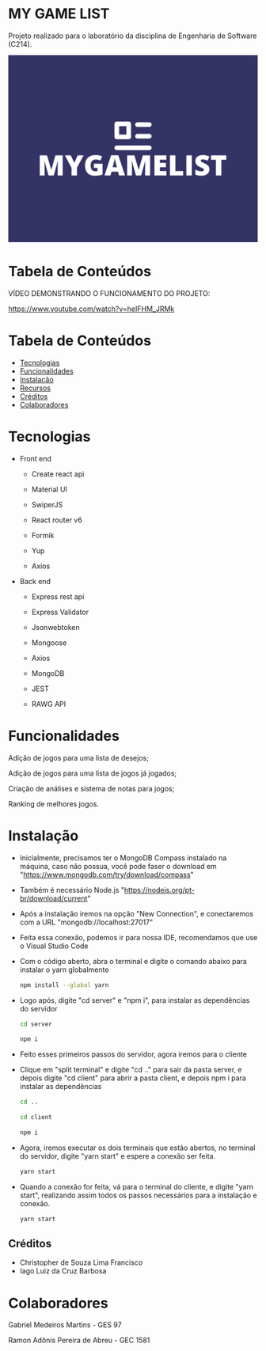 # MY GAME LIST
Projeto realizado para o laboratório da disciplina de Engenharia de Software (C214).

![Imagem do Projeto](mygamelist-logo.png)

# Tabela de Conteúdos

VÍDEO DEMONSTRANDO O FUNCIONAMENTO DO PROJETO:

https://www.youtube.com/watch?v=heIFHM_JRMk

# Tabela de Conteúdos

- [Tecnologias](#tecnologias)
- [Funcionalidades](#funcionalidades)
- [Instalação](#instalação)
- [Recursos](#recursos)
- [Créditos](#créditos)
- [Colaboradores](#colaboradores)

# Tecnologias

- Front end
    - Create react api
  
    - Material UI
 
    - SwiperJS
      
    - React router v6
      
    - Formik
      
    - Yup
      
    - Axios

- Back end

    - Express rest api
      
    - Express Validator
      
    - Jsonwebtoken
      
    - Mongoose
      
    - Axios
      
    - MongoDB
      
    - JEST
      
    - RAWG API
  

# Funcionalidades


Adição de jogos para uma lista de desejos;

Adição de jogos para uma lista de jogos já jogados;

Criação de análises e sistema de notas para jogos;

Ranking de melhores jogos.

# Instalação

- Inicialmente, precisamos ter o MongoDB Compass instalado na máquina, caso não possua, você pode faser o download em "https://www.mongodb.com/try/download/compass"
- Também é necessário Node.js "https://nodejs.org/pt-br/download/current"
- Após a instalação iremos na opção "New Connection", e conectaremos com a URL "mongodb://localhost:27017"
- Feita essa conexão, podemos ir para nossa IDE, recomendamos que use o Visual Studio Code
- Com o código aberto, abra o terminal e digite o comando abaixo  para instalar o yarn globalmente
  
   ```sh
   npm install --global yarn
   ```
   
- Logo após, digite "cd server" e "npm i", para instalar as dependências do servidor
  
   ```sh
   cd server
   ```
   ```sh
   npm i
   ```
   
- Feito esses primeiros passos do servidor, agora iremos para o cliente
- Clique em "split terminal" e digite "cd .." para sair da pasta server, e depois digite "cd client" para abrir a pasta client, e depois npm i para instalar as dependências

   ```sh
   cd ..
   ```
   ```sh
   cd client
   ```
   ```sh
   npm i
   ```
   
- Agora, iremos executar os dois terminais que estão abertos, no terminal do servidor, digite "yarn start" e espere a conexão ser feita.
  
   ```sh
   yarn start
   ```
   
- Quando a conexão for feita, vá para o terminal do cliente, e digite "yarn start", realizando assim todos os passos necessários para a instalação e conexão.
  
   ```sh
   yarn start
   ```


## Créditos

- Christopher de Souza Lima Francisco
- Iago Luiz da Cruz Barbosa


# Colaboradores

Gabriel Medeiros Martins - GES 97

Ramon Adônis Pereira de Abreu - GEC 1581


